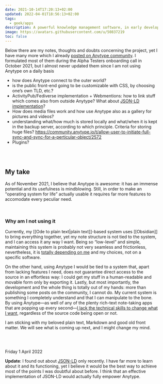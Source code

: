 ```yaml
---
date: 2021-10-14T17:20:13+02:00
updated: 2022-04-01T18:56:13+02:00
tags:
  - geek/apps
description: A powerful knowledge management software, in early development
image: https://avatars.githubusercontent.com/u/50837219
toc: false
---
```

<div class='blue box'>
	Below there are my notes, thoughts and doubts concerning the project, yet I have many more which I already <a href='https://community.anytype.io/u/tommi/activity' title='My “Activity” page on Anytype Community'>posted on Anytype community</a>. I formulated most of them during the Alpha Testers onboarding call in October 2021, but I almost never updated them since I am not using Anytype on a daily basis
</div>

- how does Anytype connect to the outer world?
- is the public front-end going to be customizable with CSS, by choosing one’s own TLD, etc.?
- ActivityPub/Fediverse implementation + Webmentions: how to link stuff which comes also from outside Anytype? What about <u>JSON-LD implementation</u>?
- How does media files work and how use Anytype also as a gallery for pictures and videos?
- understanding what/how much is stored locally and what/when it is kept in the backup server, according to which principle. Criteria for storing huge files? https://community.anytype.io/t/allow-user-to-initiate-full-sync-and-sync-for-a-perticular-object/2572
- Plugins?

<br>
<br>

## My take

As of <time datetime='2021-11-01'>November 2021</time>, I believe that Anytype is awesome: it has an immense potential and its usefulness is mindblowing. Still, in order to make an <q>operating system for life</q> actually usable it requires far more features to accomodate every peculiar need.

<br>

### Why am I not using it

Currently, my [[Ode to plain text|plain text]]-based system uses [[Obsidian]] to bring everything together, yet my note structure is not tied to the system, and I can access it any way I want. Being so “low-level” and simple, maintaining this system is probably not very seamless and frictionless, nevertheless, it is <u>totally depending on me</u> and my choices, not on a specific software.

On the other hand, using Anytype I would be tied to a system that, apart from lacking features I need, does not guarantee direct access to the source in an effortless way: I could get my stuff in a human-readable and movable form only by exporting it. Lastly, but most importantly, the development and the whole thing is totally out of my hands: more than publishing some posts on the community, I cannot do. My current system is something I completely understand and that I can manipulate to the bone. By using Anytype—as well of any of the plenty rich-text note-taking apps that are popping up every second—<u>I lack the technical skills to change what I want</u>, regardless of the source code being open or not.

I am sticking with my beloved plain text, Markdown and good old front matter. We will see what is coming up next, and I might change my mind.

<br>
<br>

<p class='date'><time datetime='2022-04-01T18:34:20+02:00'>Friday  1 April 2022</time></p>

**Update**: I found out about [JSON-LD](https://json-ld.org 'JSON-LD') only recently. I have far more to learn about it and its functioning, yet I believe it would be the best way to achieve most of the points I was doubtful about before. I think that an effective implementation of JSON-LD would actually fully empower Anytype.